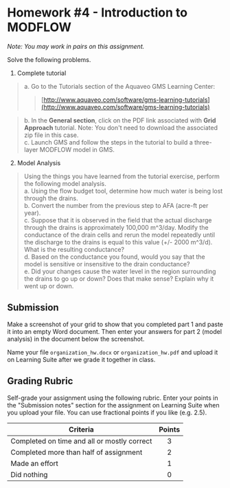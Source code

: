 # Homework #4 - Introduction to MODFLOW

_Note: You may work in pairs on this assignment._

Solve the following problems. 

1. Complete tutorial
>a\. Go to the Tutorials section of the Aquaveo GMS Learning Center:
>>[http://www.aquaveo.com/software/gms-learning-tutorials](http://www.aquaveo.com/software/gms-learning-tutorials) <br>

>b\. In the **General section**, click on the PDF link associated with **Grid Approach** tutorial. Note: You don't need to download the associated zip file in this case. <br>
c\. Launch GMS and follow the steps in the tutorial to build a three-layer MODFLOW model in GMS. <br>

2. Model Analysis
>Using the things you have learned from the tutorial exercise, perform the following model analysis. <br>
a. Using the flow budget tool, determine how much water is being lost through the drains. <br>
b. Convert the number from the previous step to AFA (acre-ft per year).<br>
c. Suppose that it is observed in the field that the actual discharge through the drains is approximately 100,000 m^3/day. Modify the conductance of the drain cells and rerun the model repeatedly until the discharge to the drains is equal to this value (+/- 2000 m^3/d). What is the resulting conductance? <br>
d. Based on the conductance you found, would you say that the model is sensitive or insensitive to the drain conductance? <br>
e. Did your changes cause the water level in the region surrounding the drains to go up or down? Does that make sense? Explain why it went up or down. <br>

## Submission

Make a screenshot of your grid to show that you completed part 1 and paste it into an empty Word document. Then enter your answers for part 2 (model analysis) in the document below the screenshot.

Name your file `organization_hw.docx` or `organization_hw.pdf` and upload it on Learning Suite after we grade it together in class.

## Grading Rubric

Self-grade your assignment using the following rubric. Enter your points in the "Submission notes" section for the assignment on Learning Suite when you upload your file. You can use fractional points if you like (e.g. 2.5).

| Criteria                                    | Points |
|---------------------------------------------|:------:|
| Completed on time and all or mostly correct |   3    |
| Completed more than half of assignment      |   2    |
| Made an effort                              |   1    |
| Did nothing                                 |   0    |
